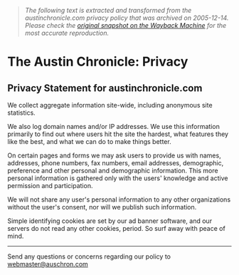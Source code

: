 > *The following text is extracted and transformed from the austinchronicle.com privacy policy that was archived on 2005-12-14. Please check the [original snapshot on the Wayback Machine](https://web.archive.org/web/20051214114428id_/http%3A//www.austinchronicle.com/info/privacy.html) for the most accurate reproduction.*

# The Austin Chronicle: Privacy

  


## Privacy Statement for austinchronicle.com

We collect aggregate information site-wide, including anonymous site statistics. 

We also log domain names and/or IP addresses. We use this information primarily to find out where users hit the site the hardest, what features they like the best, and what we can do to make things better. 

On certain pages and forms we may ask users to provide us with names, addresses, phone numbers, fax numbers, email addresses, demographic, preference and other personal and demographic information. This more personal information is gathered only with the users' knowledge and active permission and participation. 

We will not share any user's personal information to any other organizations without the user's consent, nor will we publish such information. 

Simple identifying cookies are set by our ad banner software, and our servers do not read any other cookies, period. So surf away with peace of mind. 

* * *

Send any questions or concerns regarding our policy to [webmaster@auschron.com](mailto:webmaster@auschron.com)   

